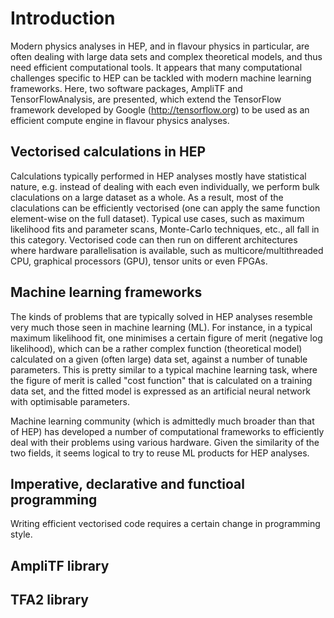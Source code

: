 # Introduction

Modern physics analyses in HEP, and in flavour physics in particular, are often dealing with large data sets and complex theoretical models, and thus need efficient computational tools. It appears that many computational challenges specific to HEP can be tackled with modern machine learning frameworks. Here, two software packages, AmpliTF and TensorFlowAnalysis, are presented, which extend the TensorFlow framework developed by Google (http://tensorflow.org) to be used as an efficient compute engine in flavour physics analyses. 

## Vectorised calculations in HEP

Calculations typically performed in HEP analyses mostly have statistical nature, e.g. instead of dealing with each even individually, we perform bulk claculations on a large dataset as a whole. As a result, most of the claculations can be efficiently vectorised (one can apply the same function element-wise on the full dataset). Typical use cases, such as maximum likelihood fits and parameter scans, Monte-Carlo techniques, etc., all fall in this category. Vectorised code can then 
run on different architectures where hardware parallelisation is available, such as multicore/multithreaded CPU, graphical processors (GPU), tensor units or even FPGAs. 

## Machine learning frameworks

The kinds of problems that are typically solved in HEP analyses resemble very much those seen in machine learning (ML). For instance, in a typical maximum likelihood fit, one minimises a certain figure of merit (negative log likelihood), which can be a rather complex function (theoretical model) calculated on a given (often large) data set, against a number of tunable parameters. This is pretty similar to a typical machine learning task, where the figure of merit is called "cost function" that is calculated on a training data set, and the fitted model is expressed as an artificial neural network with optimisable parameters. 

Machine learning community (which is admittedly much broader than that of HEP) has developed a number of computational frameworks to efficiently deal with their 
problems using various hardware. Given the similarity of the two fields, it seems logical to try to reuse ML products for HEP analyses. 

## Imperative, declarative and functioal programming

Writing efficient vectorised code requires a certain change in programming style. 

## AmpliTF library

## TFA2 library

